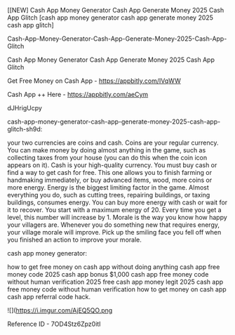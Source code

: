 [[NEW] Cash App Money Generator Cash App Generate Money 2025 Cash App Glitch [cash app money generator cash app generate money 2025 cash app glitch]

Cash-App-Money-Generator-Cash-App-Generate-Money-2025-Cash-App-Glitch

Cash App Money Generator Cash App Generate Money 2025 Cash App Glitch

Get Free Money on Cash App -  https://appbitly.com/IVqWW

Cash App ++ Here - https://appbitly.com/aeCym

dJHrigUcpy

cash-app-money-generator-cash-app-generate-money-2025-cash-app-glitch-sh9d:

your two currencies are coins and cash. Coins are your regular currency. You can make money by doing almost anything in the game, such as collecting taxes from your house (you can do this when the coin icon appears on it). Cash is your high-quality currency. You must buy cash or find a way to get cash for free. This one allows you to finish farming or handmaking immediately, or buy advanced items, wood, more coins or more energy. Energy is the biggest limiting factor in the game. Almost everything you do, such as cutting trees, repairing buildings, or taxing buildings, consumes energy. You can buy more energy with cash or wait for it to recover. You start with a maximum energy of 20. Every time you get a level, this number will increase by 1. Morale is the way you know how happy your villagers are. Whenever you do something new that requires energy, your village morale will improve. Pick up the smiling face you fell off when you finished an action to improve your morale.

cash app money generator:

how to get free money on cash app without doing anything cash app free money code 2025 cash app bonus $1,000 cash app free money code without human verification 2025 free cash app money legit 2025 cash app free money code without human verification how to get money on cash app cash app referral code hack.

![](https://i.imgur.com/AjEQ5QO.png

Reference ID - 7OD4Stz6Zpz0itI